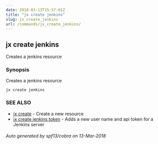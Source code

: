 ```yaml
---
date: 2018-03-13T15:57:01Z
title: "jx create jenkins"
slug: jx_create_jenkins
url: /commands/jx_create_jenkins/
---
```

## jx create jenkins

Creates a jenkins resource

### Synopsis


Creates a jenkins resource

```
jx create jenkins
```

### SEE ALSO
* [jx create](/commands/jx_create/)	 - Create a new resource
* [jx create jenkins token](/commands/jx_create_jenkins_token/)	 - Adds a new user name and api token for a Jenkins server

###### Auto generated by spf13/cobra on 13-Mar-2018
